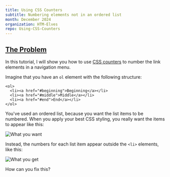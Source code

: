 ```yaml
---
title: Using CSS Counters
subtitle: Numbering elements not in an ordered list
month: December 2024
organization: HTM-Elves
repo: Using-CSS-Counters
---
```

<section
  id="the-problem"
  aria-labelledby="the-problem"
  data-item="The Problem"
>
  <h2><a href="#the-problem">The Problem</a></h2>

  In this tutorial, I will show you how to use [CSS counters](https://developer.mozilla.org/en-US/docs/Web/CSS/CSS_counter_styles/Using_CSS_counters) to number the link elements in a navigation menu.

  Imagine that you have an `ol` element with the following structure:

```html-#
<ol>
  <li><a href="#beginning">Beginning</a></li>
  <li><a href="#middle">Middle</a></li>
  <li><a href="#end">End</a></li>
</ol>
```

You've used an ordered list, because you want the list items to be numbered. When you apply your best CSS styling, you really want the items to appear like this:

![What you want](images/expected.webp)

Instead, the numbers for each list item appear outside the `<li>` elements, like this:

![What you get](images/actual.webp)

How can you fix this?

</section>
